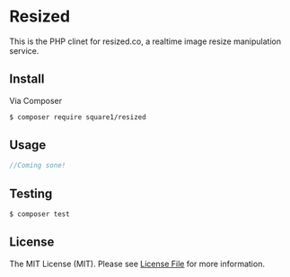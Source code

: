 # Resized

This is the PHP clinet for resized.co, a realtime image resize manipulation service.

## Install

Via Composer

``` bash
$ composer require square1/resized
```

## Usage

``` php
//Coming sone!
```

## Testing

``` bash
$ composer test
```

## License

The MIT License (MIT). Please see [License File](LICENSE.md) for more information.

